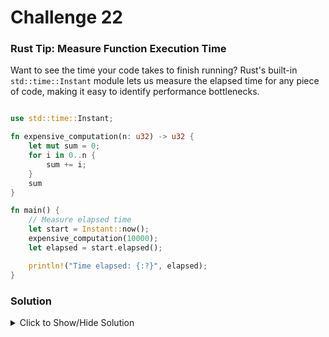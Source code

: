 # Challenge 22


### Rust Tip: Measure Function Execution Time

Want to see the time your code takes to finish running? Rust's built-in `std::time::Instant` module lets us measure the elapsed time for any piece of code, making it easy to identify performance bottlenecks.

```rust

use std::time::Instant;

fn expensive_computation(n: u32) -> u32 {
    let mut sum = 0;
    for i in 0..n {
        sum += i;
    }
    sum
}

fn main() {
    // Measure elapsed time
    let start = Instant::now();
    expensive_computation(10000);
    let elapsed = start.elapsed();

    println!("Time elapsed: {:?}", elapsed);
}
```


### Solution

<details>

<summary>Click to Show/Hide Solution</summary>

</details>